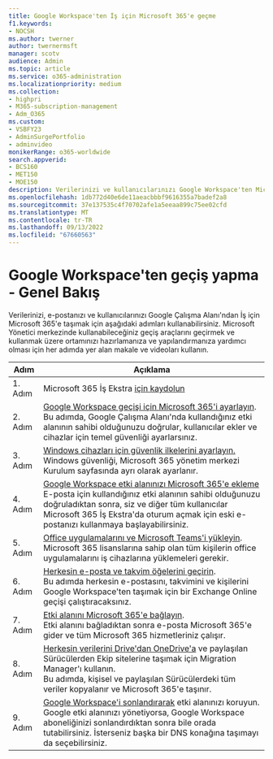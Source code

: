 ```yaml
---
title: Google Workspace'ten İş için Microsoft 365'e geçme
f1.keywords:
- NOCSH
ms.author: twerner
author: twernermsft
manager: scotv
audience: Admin
ms.topic: article
ms.service: o365-administration
ms.localizationpriority: medium
ms.collection:
- highpri
- M365-subscription-management
- Adm_O365
ms.custom:
- VSBFY23
- AdminSurgePortfolio
- adminvideo
monikerRange: o365-worldwide
search.appverid:
- BCS160
- MET150
- MOE150
description: Verilerinizi ve kullanıcılarınızı Google Workspace'ten Microsoft 365 İş'e nasıl taşıyacağınızı öğrenin.
ms.openlocfilehash: 1db772d40e6de11aeacbbbf9616355a7badef2a8
ms.sourcegitcommit: 37e137535c4f70702afe1a5eeaa899c75ee02cfd
ms.translationtype: MT
ms.contentlocale: tr-TR
ms.lasthandoff: 09/13/2022
ms.locfileid: "67660563"
---
```

# <a name="switch-from-google-workspace---overview"></a>Google Workspace'ten geçiş yapma - Genel Bakış

Verilerinizi, e-postanızı ve kullanıcılarınızı Google Çalışma Alanı'ndan İş için Microsoft 365'e taşımak için aşağıdaki adımları kullanabilirsiniz. Microsoft Yönetici merkezinde kullanabileceğiniz geçiş araçlarını geçirmek ve kullanmak üzere ortamınızı hazırlamanıza ve yapılandırmanıza yardımcı olması için her adımda yer alan makale ve videoları kullanın.


| Adım  |Açıklama  |
|---------|---------|
|1. Adım | Microsoft 365 İş Ekstra [için kaydolun](../admin-overview/sign-up-for-office-365.md)       |
|2. Adım | [Google Workspace geçişi için Microsoft 365'i ayarlayın](set-up-microsoft-365-forgoogle.md). </br> Bu adımda, Google Çalışma Alanı'nda kullandığınız etki alanının sahibi olduğunuzu doğrular, kullanıcılar ekler ve cihazlar için temel güvenliği ayarlarsınız. |
|3. Adım | [Windows cihazları için güvenlik ilkelerini ayarlayın.](../setup/secure-win-10-pcs.md)</br> Windows güvenliği, Microsoft 365 yönetim merkezi Kurulum sayfasında ayrı olarak ayarlanır. |
|4. Adım | [Google Workspace etki alanınızı Microsoft 365'e ekleme](add-google-domain.md) </br> E-posta için kullandığınız etki alanının sahibi olduğunuzu doğruladıktan sonra, siz ve diğer tüm kullanıcılar Microsoft 365 İş Ekstra'da oturum açmak için eski e-postanızı kullanmaya başlayabilirsiniz. |
|5. Adım | [Office uygulamalarını ve Microsoft Teams'i yükleyin](../setup/install-applications.md).</br> Microsoft 365 lisanslarına sahip olan tüm kişilerin office uygulamalarını iş cihazlarına yüklemeleri gerekir.|
|6. Adım | [Herkesin e-posta ve takvim öğelerini geçirin](migrate-email.md).</br> Bu adımda herkesin e-postasını, takvimini ve kişilerini Google Workspace'ten taşımak için bir Exchange Online geçişi çalıştıracaksınız.  |
|7. Adım | [Etki alanını Microsoft 365'e bağlayın](connect-domain-tom365.md). </br> Etki alanını bağladıktan sonra e-posta Microsoft 365'e gider ve tüm Microsoft 365 hizmetleriniz çalışır.|
|8. Adım|[Herkesin verilerini Drive'dan OneDrive'a](migrate-files-migration-manager.md) ve paylaşılan Sürücülerden Ekip sitelerine taşımak için Migration Manager'ı kullanın.</br> Bu adımda, kişisel ve paylaşılan Sürücülerdeki tüm veriler kopyalanır ve Microsoft 365'e taşınır.|
|9. Adım| [Google Workspace'i sonlandırarak](cancel-google.md) etki alanınızı koruyun. </br> Google etki alanınızı yönetiyorsa, Google Workspace aboneliğinizi sonlandırdıktan sonra bile orada tutabilirsiniz. İsterseniz başka bir DNS konağına taşımayı da seçebilirsiniz.|

